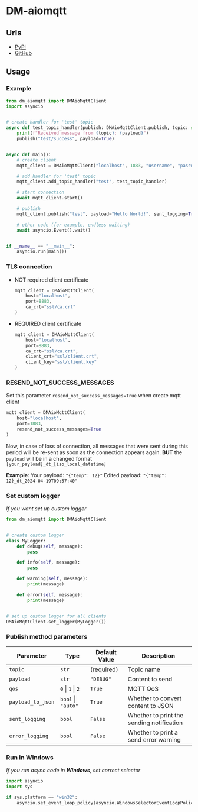 # DM-aiomqtt

## Urls

* [PyPI](https://pypi.org/project/dm-aiomqtt)
* [GitHub](https://github.com/DIMKA4621/dm-aiomqtt)

## Usage

### Example

```python
from dm_aiomqtt import DMAioMqttClient
import asyncio


# create handler for 'test' topic
async def test_topic_handler(publish: DMAioMqttClient.publish, topic: str, payload: str) -> None:
    print(f"Received message from {topic}: {payload}")
    publish("test/success", payload=True)


async def main():
    # create client
    mqtt_client = DMAioMqttClient("localhost", 1883, "username", "password")

    # add handler for 'test' topic
    mqtt_client.add_topic_handler("test", test_topic_handler)

    # start connection
    await mqtt_client.start()

    # publish
    mqtt_client.publish("test", payload="Hello World!", sent_logging=True)

    # other code (for example, endless waiting)
    await asyncio.Event().wait()


if __name__ == "__main__":
    asyncio.run(main())
```

### TLS connection

* NOT required client certificate

   ```python
   mqtt_client = DMAioMqttClient(
       host="localhost",
       port=8883,
       ca_crt="ssl/ca.crt"
   )
   ```

* REQUIRED client certificate

   ```python
   mqtt_client = DMAioMqttClient(
       host="localhost",
       port=8883,
       ca_crt="ssl/ca.crt",
       client_crt="ssl/client.crt",
       client_key="ssl/client.key"
   )
   ```

### RESEND_NOT_SUCCESS_MESSAGES

Set this parameter `resend_not_success_messages=True` when create mqtt client

   ```python
   mqtt_client = DMAioMqttClient(
       host="localhost",
       port=1883,
       resend_not_success_messages=True
   )
   ```

Now, in case of loss of connection, all messages that were sent during this period will be re-sent as soon as the connection appears again.
**BUT** the `payload` will be in a changed format `[your_payload]_dt_[iso_local_datetime]`

**Example**:
Your payload: `"{"temp": 12}"`
Edited payload: `"{"temp": 12}_dt_2024-04-19T09:57:40"`


### Set custom logger

_If you want set up custom logger_

```python
from dm_aiomqtt import DMAioMqttClient


# create custom logger
class MyLogger:
    def debug(self, message):
        pass

    def info(self, message):
        pass

    def warning(self, message):
        print(message)

    def error(self, message):
        print(message)


# set up custom logger for all clients
DMAioMqttClient.set_logger(MyLogger())
```

### Publish method parameters

| Parameter         | Type               | Default Value | Description                               |
|-------------------|--------------------|---------------|-------------------------------------------|
| `topic`           | `str`              | (required)    | Topic name                                |
| `payload`         | `str`              | `"DEBUG"`     | Content to send                           |
| `qos`             | `0` \| `1` \| `2`  | `True`        | MQTT QoS                                  |
| `payload_to_json` | `bool` \| `"auto"` | `True`        | Whether to convert content to JSON        |
| `sent_logging`    | `bool`             | `False`       | Whether to print the sending notification |
| `error_logging`   | `bool`             | `False`       | Whether to print a send error warning     |

### Run in Windows

_If you run async code in **Windows**, set correct selector_

```python
import asyncio
import sys

if sys.platform == "win32":
    asyncio.set_event_loop_policy(asyncio.WindowsSelectorEventLoopPolicy())
```

